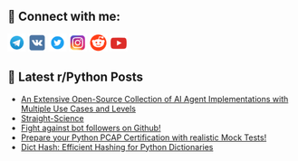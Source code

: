 ## 🔎 Connect with me:
[<img src="https://github.com/bullbesh/bullbesh/blob/main/images/Telegram.png" width="32" height="32" />](https://t.me/bullbesh)
[<img src="https://github.com/bullbesh/bullbesh/blob/main/images/VK.png" width="32" height="32" />](https://vk.com/bullbesh)
[<img src="https://github.com/bullbesh/bullbesh/blob/main/images/Twitter.png" width="32" height="32" />](https://twitter.com/bullbesh1)
[<img src="https://github.com/bullbesh/bullbesh/blob/main/images/Instagram.png" width="32" height="32" />](https://www.instagram.com/bullbesh)
[<img src="https://github.com/bullbesh/bullbesh/blob/main/images/Reddit.png" width="32" height="32" />](https://www.reddit.com/user/bullbesh)
[<img src="https://github.com/bullbesh/bullbesh/blob/main/images/YouTube.png" width="32" height="32" />](https://www.youtube.com/channel/UCtfjRs6uzgq5mfm8S06WTcg)

## 📕 Latest r/Python Posts
<!-- BLOG-POST-LIST:START -->
- [An Extensive Open-Source Collection of AI Agent Implementations with Multiple Use Cases and Levels](https://www.reddit.com/r/Python/comments/1fds4ad/an_extensive_opensource_collection_of_ai_agent/)
- [Straight-Science](https://www.reddit.com/r/Python/comments/1fdpmcl/straightscience/)
- [Fight against bot followers on Github!](https://www.reddit.com/r/Python/comments/1fdmde7/fight_against_bot_followers_on_github/)
- [Prepare your Python PCAP Certification with realistic Mock Tests!](https://www.reddit.com/r/Python/comments/1fdkzrq/prepare_your_python_pcap_certification_with/)
- [Dict Hash: Efficient Hashing for Python Dictionaries](https://www.reddit.com/r/Python/comments/1fdkpkz/dict_hash_efficient_hashing_for_python/)
<!-- BLOG-POST-LIST:END -->
